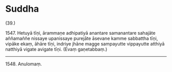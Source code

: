 # Suddha

(39.)

1547\. Hetuyā tīṇi, ārammaṇe adhipatiyā anantare samanantare sahajāte aññamaññe nissaye upanissaye purejāte āsevane kamme sabbattha tīṇi, vipāke ekaṃ, āhāre tīṇi, indriye jhāne magge sampayutte vippayutte atthiyā natthiyā vigate avigate tīṇi. (Evaṃ gaṇetabbaṃ.)

---

1548\. Anulomaṃ.
